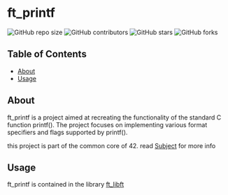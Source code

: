# ft_printf

![GitHub repo size](https://img.shields.io/github/repo-size/redadoo/ft_printf)
![GitHub contributors](https://img.shields.io/github/contributors/redadoo/ft_printf)
![GitHub stars](https://img.shields.io/github/stars/redadoo/ft_printf?style=social)
![GitHub forks](https://img.shields.io/github/forks/redadoo/ft_printf?style=social)

## Table of Contents

- [About](#about)
- [Usage](#usage)

## About

ft_printf is a project aimed at recreating the functionality of the standard C function printf(). The project focuses on implementing various format specifiers and flags supported by printf().

this project is part of the common core of 42.
read [Subject](https://github.com/redadoo/ft_printf/blob/master/en.subject.pdf) for more info

## Usage

ft_printf is contained in the library [ft_libft](https://github.com/redadoo/ft_libft)

